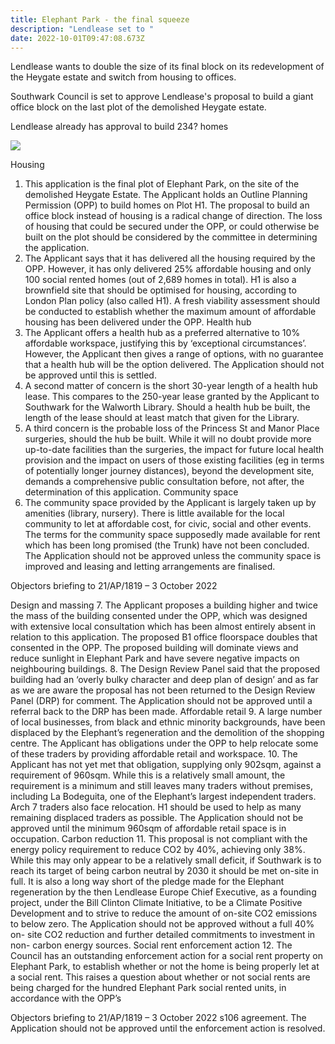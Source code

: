 ```yaml
---
title: Elephant Park - the final squeeze
description: "Lendlease set to "
date: 2022-10-01T09:47:08.673Z
---
```

Lendlease wants to double the size of its final block on its redevelopment of the Heygate estate and switch from housing to offices.


Southwark Council is set to approve Lendlease's proposal to build a giant office block on the last plot of the demolished Heygate estate.

Lendlease already has approval to build 234? homes 

![](img/h1finalclg.jpg)

Housing
1. This application is the final plot of Elephant Park, on the site of the demolished
Heygate Estate. The Applicant holds an Outline Planning Permission (OPP) to
build homes on Plot H1. The proposal to build an office block instead of housing is
a radical change of direction. The loss of housing that could be secured under
the OPP, or could otherwise be built on the plot should be considered by the
committee in determining the application.
2. The Applicant says that it has delivered all the housing required by the OPP.
However, it has only delivered 25% affordable housing and only 100 social rented
homes (out of 2,689 homes in total). H1 is also a brownfield site that should be
optimised for housing, according to London Plan policy (also called H1). A fresh
viability assessment should be conducted to establish whether the maximum
amount of affordable housing has been delivered under the OPP.
Health hub
3. The Applicant offers a health hub as a preferred alternative to 10% affordable
workspace, justifying this by ‘exceptional circumstances’. However, the Applicant
then gives a range of options, with no guarantee that a health hub will be the
option delivered. The Application should not be approved until this is settled.
4. A second matter of concern is the short 30-year length of a health hub lease. This
compares to the 250-year lease granted by the Applicant to Southwark for the
Walworth Library. Should a health hub be built, the length of the lease should
at least match that given for the Library.
5. A third concern is the probable loss of the Princess St and Manor Place surgeries,
should the hub be built. While it will no doubt provide more up-to-date facilities than
the surgeries, the impact for future local health provision and the impact on users
of those existing facilities (eg in terms of potentially longer journey distances),
beyond the development site, demands a comprehensive public consultation
before, not after, the determination of this application.
Community space
6. The community space provided by the Applicant is largely taken up by amenities
(library, nursery). There is little available for the local community to let at affordable
cost, for civic, social and other events. The terms for the community space
supposedly made available for rent which has been long promised (the Trunk)
have not been concluded. The Application should not be approved unless the
community space is improved and leasing and letting arrangements are
finalised.

Objectors briefing to 21/AP/1819 – 3 October 2022

Design and massing
7. The Applicant proposes a building higher and twice the mass of the building
consented under the OPP, which was designed with extensive local consultation
which has been almost entirely absent in relation to this application. The proposed
B1 office floorspace doubles that consented in the OPP. The proposed building
will dominate views and reduce sunlight in Elephant Park and have severe
negative impacts on neighbouring buildings.
8. The Design Review Panel said that the proposed building had an ‘overly bulky
character and deep plan of design’ and as far as we are aware the proposal has
not been returned to the Design Review Panel (DRP) for comment. The
Application should not be approved until a referral back to the DRP has been
made.
Affordable retail
9. A large number of local businesses, from black and ethnic minority backgrounds,
have been displaced by the Elephant’s regeneration and the demolition of the
shopping centre. The Applicant has obligations under the OPP to help
relocate some of these traders by providing affordable retail and workspace.
10. The Applicant has not yet met that obligation, supplying only 902sqm, against a
requirement of 960sqm. While this is a relatively small amount, the requirement is
a minimum and still leaves many traders without premises, including La Bodeguita,
one of the Elephant’s largest independent traders. Arch 7 traders also face
relocation. H1 should be used to help as many remaining displaced traders as
possible. The Application should not be approved until the minimum 960sqm
of affordable retail space is in occupation.
Carbon reduction
11. This proposal is not compliant with the energy policy requirement to reduce CO2
by 40%, achieving only 38%. While this may only appear to be a relatively small
deficit, if Southwark is to reach its target of being carbon neutral by 2030 it should
be met on-site in full. It is also a long way short of the pledge made for the
Elephant regeneration by the then Lendlease Europe Chief Executive, as a
founding project, under the Bill Clinton Climate Initiative, to be a Climate Positive
Development and to strive to reduce the amount of on-site CO2 emissions to
below zero. The Application should not be approved without a full 40% on-
site CO2 reduction and further detailed commitments to investment in non-
carbon energy sources.
Social rent enforcement action
12. The Council has an outstanding enforcement action for a social rent property on
Elephant Park, to establish whether or not the home is being properly let at a social
rent. This raises a question about whether or not social rents are being charged
for the hundred Elephant Park social rented units, in accordance with the OPP’s

Objectors briefing to 21/AP/1819 – 3 October 2022
s106 agreement. The Application should not be approved until the
enforcement action is resolved.